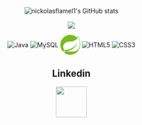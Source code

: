 <p align="center">
    <img src="https://github-readme-stats.vercel.app/api?username=nickolasflamel1&show_icons=true&hide=&count_private=true&title_color=3382ed&text_color=000000&icon_color=3382ed&bg_color=fffff&hide_border=true&border_color=000000&show_icons=true" alt="nickolasflamel1's GitHub stats">
</p>

<p align="center">
  <img align="center" height="190" src="https://github-readme-stats.anuraghazra1.vercel.app/api/top-langs/?username=nickolasflamel1&layout=compact&show_icons=true&hide=&count_private=true&title_color=3382ed&text_color=000000&icon_color=3382ed&bg_color=fffff&hide_border=true&border_color=000000&show_icons=true">
</p>

<p align="center">
<img src="https://raw.githubusercontent.com/danielcranney/readme-generator/main/public/icons/skills/java-colored.svg" width="45" height="45" alt="Java" align="center">
<img src="https://raw.githubusercontent.com/danielcranney/readme-generator/main/public/icons/skills/mysql-colored.svg" width="45" height="45" alt="MySQL" align="center">
<img src="https://github.com/devicons/devicon/blob/master/icons/spring/spring-original.svg" width="45" height="45" alt="SpringBoot" align="center">
<img src="https://raw.githubusercontent.com/danielcranney/readme-generator/main/public/icons/skills/html5-colored.svg" width="45" height="45" alt="HTML5" align="center">
<img src="https://raw.githubusercontent.com/danielcranney/readme-generator/main/public/icons/skills/css3-colored.svg" width="45" height="45" alt="CSS3" align="center">
</p>

<h2 align="center">Linkedin</h2>
<p align="center">
  <a href="https://www.linkedin.com/in/nickolas-flamel/" target="_blank" rel="noreferrer"><img src="https://raw.githubusercontent.com/danielcranney/readme-generator/main/public/icons/socials/linkedin.svg" width="70" height="70"></a>
</p>
